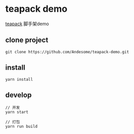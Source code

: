 # teapack demo
[teapack](https://github.com/Andesome/teapack) 脚手架demo

## clone project
```
git clone https://github.com/Andesome/teapack-demo.git
```

## install
```
yarn install
```

## develop
```
// 开发
yarn start

// 打包
yarn run build
```


